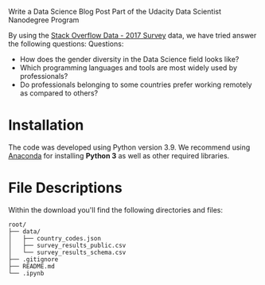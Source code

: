 Write a Data Science Blog Post
Part of the Udacity Data Scientist Nanodegree Program

By using the [Stack Overflow Data - 2017 Survey](https://www.kaggle.com/stackoverflow/so-survey-2017) data, we have tried answer the following questions:
Questions:
  - How does the gender diversity in the Data Science field looks like?
  - Which programming languages and tools are most widely used by professionals?
  - Do professionals belonging to some countries prefer working remotely as compared to others?

# Installation
The code was developed using Python version 3.9. We recommend using [Anaconda](https://docs.anaconda.com/anaconda/install/index.html) for installing **Python 3** as well as other required libraries.

# File Descriptions

Within the download you'll find the following directories and files:
```
root/
├── data/
│   ├── country_codes.json
│   ├── survey_results_public.csv
│   └── survey_results_schema.csv
├── .gitignore
├── README.md
└── .ipynb
```
